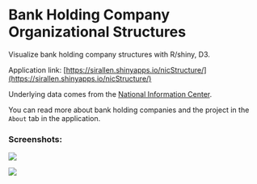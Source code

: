 # Bank Holding Company Organizational Structures

Visualize bank holding company structures with R/shiny, D3.

Application link:
[https://sirallen.shinyapps.io/nicStructure/](https://sirallen.shinyapps.io/nicStructure/)

Underlying data comes from the [National Information Center](https://www.ffiec.gov/nicpubweb/nicweb/SearchForm.aspx).

You can read more about bank holding companies and the project in the `About` tab in the application.

### Screenshots:

![](https://github.com/sirallen/nic-structure/raw/master/img/screenCapture.png)

![](https://github.com/sirallen/nic-structure/raw/master/img/screenCapture2.png)
